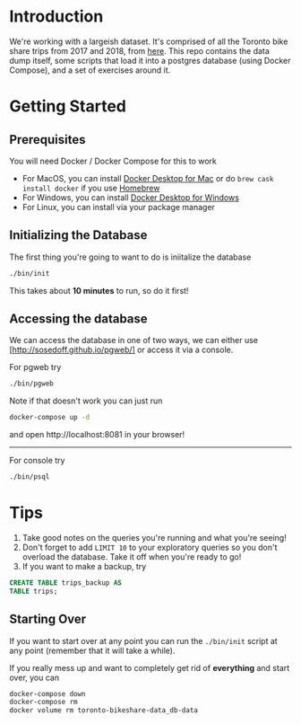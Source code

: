 # Introduction
We're working with a largeish dataset. It's comprised of all the Toronto bike share trips from 2017 and 2018, from [here](https://open.toronto.ca/dataset/bike-share-toronto-ridership-data/). This repo contains the data dump itself, some scripts that load it into a postgres database (using Docker Compose), and a set of exercises around it.

# Getting Started

## Prerequisites
You will need Docker / Docker Compose for this to work

- For MacOS, you can install [Docker Desktop for Mac](https://hub.docker.com/editions/community/docker-ce-desktop-mac) or do `brew cask install docker` if you use [Homebrew](https://brew.sh/)
- For Windows, you can install [Docker Desktop for Windows](https://hub.docker.com/editions/community/docker-ce-desktop-windows/)
- For Linux, you can install via your package manager


## Initializing the Database
The first thing you're going to want to do is iniitalize the database

```bash
./bin/init
```

This takes about **10 minutes** to run, so do it first!


## Accessing the database

We can access the database in one of two ways, we can either use [http://sosedoff.github.io/pgweb/] or access it via a console.

For pgweb try

``` bash
./bin/pgweb
```

Note if that doesn't work you can just run

``` bash
docker-compose up -d
```

and open http://localhost:8081 in your browser!

---

For console try

``` bash
./bin/psql
```

# Tips

1) Take good notes on the queries you're running and what you're seeing!
2) Don't forget to add `LIMIT 10` to your exploratory queries so you don't overload the database. Take it off when you're ready to go!
2) If you want to make a backup, try

``` sql
CREATE TABLE trips_backup AS 
TABLE trips;
```

## Starting Over

If you want to start over at any point you can run the `./bin/init` script at any point (remember that it will take a while).

If you really mess up and want to completely get rid of **everything** and start over, you can

``` bash
docker-compose down
docker-compose rm
docker volume rm toronto-bikeshare-data_db-data
```
